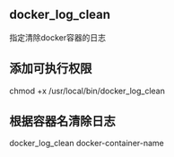 ## docker_log_clean
指定清除docker容器的日志


## 添加可执行权限
chmod +x /usr/local/bin/docker_log_clean

## 根据容器名清除日志
docker_log_clean docker-container-name
